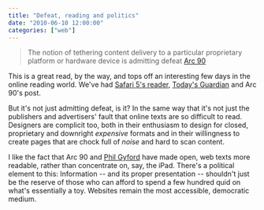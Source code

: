 ```yaml
---
title: "Defeat, reading and politics"
date: "2010-06-10 12:00:00"
categories: ["web"]
---
```



> The notion of tethering content delivery to a particular proprietary platform or hardware device is admitting defeat [Arc 90](https://blog.arc90.com/2010/06/10/why-we-built-readability/)


This is a great read, by the way, and tops off an interesting few days in the online reading world. We've had [Safari 5's reader](https://www.apple.com/safari/whats-new.html#reader), [Today's Guardian](https://guardian.gyford.com/) and Arc 90's post.

But it's not just admitting defeat, is it? In the same way that it's not just the publishers and advertisers' fault that online texts are so difficult to read. Designers are complicit too, both in their enthusiasm to design for closed, proprietary and downright _expensive_ formats and in their willingness to create pages that are chock full of _noise_ and hard to scan content.

I like the fact that Arc 90 and [Phil Gyford](https://eu.techcrunch.com/2010/06/09/todays-guardian-is-the-guardian-re-imagined-for-the-ipad/#comment-376797) have made open, web texts more readable, rather than concentrate on, say, the iPad. There's a political element to this: Information -- and its proper presentation -- shouldn't just be the reserve of those who can afford to spend a few hundred quid on what's essentially a toy. Websites remain the most accessible, democratic medium.

